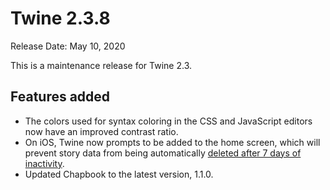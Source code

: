 # Twine 2.3.8

Release Date: May 10, 2020

This is a maintenance release for Twine 2.3.

## Features added

* The colors used for syntax coloring in the CSS and JavaScript editors now have an improved contrast ratio.
* On iOS, Twine now prompts to be added to the home screen, which will prevent story data from being automatically [deleted after 7 days of inactivity](https://webkit.org/blog/10218/full-third-party-cookie-blocking-and-more/).
* Updated Chapbook to the latest version, 1.1.0.
